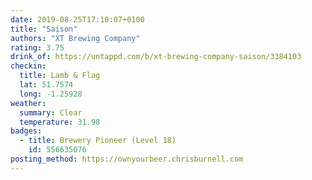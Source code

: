 ```yaml
---
date: 2019-08-25T17:10:07+0100
title: "Saison"
authors: "XT Brewing Company"
rating: 3.75
drink_of: https://untappd.com/b/xt-brewing-company-saison/3384103
checkin:
  title: Lamb & Flag
  lat: 51.7574
  long: -1.25928
weather:
  summary: Clear
  temperature: 31.98
badges:
  - title: Brewery Pioneer (Level 18)
    id: 556635076
posting_method: https://ownyourbeer.chrisburnell.com
---
```

